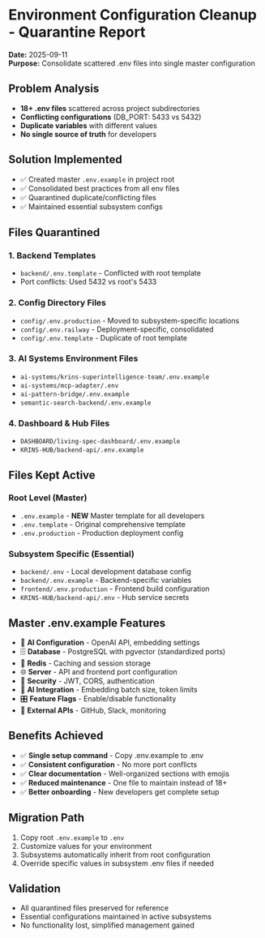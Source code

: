 # Environment Configuration Cleanup - Quarantine Report
**Date:** 2025-09-11  
**Purpose:** Consolidate scattered .env files into single master configuration

## Problem Analysis
- **18+ .env files** scattered across project subdirectories
- **Conflicting configurations** (DB_PORT: 5433 vs 5432)
- **Duplicate variables** with different values
- **No single source of truth** for developers

## Solution Implemented
- ✅ Created master `.env.example` in project root
- ✅ Consolidated best practices from all env files  
- ✅ Quarantined duplicate/conflicting files
- ✅ Maintained essential subsystem configs

## Files Quarantined

### 1. Backend Templates
- `backend/.env.template` - Conflicted with root template
- Port conflicts: Used 5432 vs root's 5433

### 2. Config Directory Files  
- `config/.env.production` - Moved to subsystem-specific locations
- `config/.env.railway` - Deployment-specific, consolidated
- `config/.env.template` - Duplicate of root template

### 3. AI Systems Environment Files
- `ai-systems/krins-superintelligence-team/.env.example`
- `ai-systems/mcp-adapter/.env`  
- `ai-pattern-bridge/.env.example`
- `semantic-search-backend/.env.example`

### 4. Dashboard & Hub Files
- `DASHBOARD/living-spec-dashboard/.env.example`
- `KRINS-HUB/backend-api/.env.example`

## Files Kept Active

### Root Level (Master)
- `.env.example` - **NEW** Master template for all developers
- `.env.template` - Original comprehensive template
- `.env.production` - Production deployment config

### Subsystem Specific (Essential)
- `backend/.env` - Local development database config
- `backend/.env.example` - Backend-specific variables  
- `frontend/.env.production` - Frontend build configuration
- `KRINS-HUB/backend-api/.env` - Hub service secrets

## Master .env.example Features
- 🤖 **AI Configuration** - OpenAI API, embedding settings
- 🗄️ **Database** - PostgreSQL with pgvector (standardized ports)
- 🔴 **Redis** - Caching and session storage
- 🌐 **Server** - API and frontend port configuration
- 🔐 **Security** - JWT, CORS, authentication
- 🧠 **AI Integration** - Embedding batch size, token limits  
- 🎛️ **Feature Flags** - Enable/disable functionality
- 🔗 **External APIs** - GitHub, Slack, monitoring

## Benefits Achieved
- ✅ **Single setup command** - Copy .env.example to .env
- ✅ **Consistent configuration** - No more port conflicts
- ✅ **Clear documentation** - Well-organized sections with emojis
- ✅ **Reduced maintenance** - One file to maintain instead of 18+
- ✅ **Better onboarding** - New developers get complete setup

## Migration Path
1. Copy root `.env.example` to `.env`
2. Customize values for your environment
3. Subsystems automatically inherit from root configuration
4. Override specific values in subsystem .env files if needed

## Validation
- All quarantined files preserved for reference
- Essential configurations maintained in active subsystems
- No functionality lost, simplified management gained